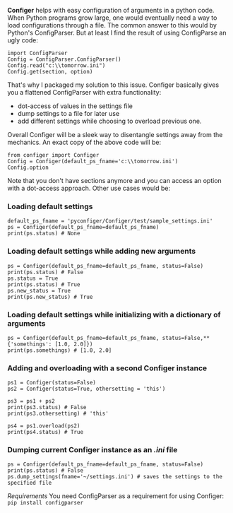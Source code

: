 **Configer** helps with easy configuration of arguments in a python code. When Python programs grow large, one would eventually need a way to load configurations through a file. The common answer to this would by Python's ConfigParser. But at least I find the result of using ConfigParse an ugly code:
```
import ConfigParser
Config = ConfigParser.ConfigParser()
Config.read("c:\\tomorrow.ini")
Config.get(section, option)
```
That's why I packaged my solution to this issue. Configer basically gives you a  flattened ConfigParser with extra functionality:
- dot-access of values in the settings file
- dump settings to a file for later use
- add different settings while choosing to overload previous one.

Overall Configer will be a sleek way to disentangle settings away from the mechanics. An exact copy of the above code will be:
```
from configer import Configer
Config = Configer(default_ps_fname='c:\\tomorrow.ini')
Config.option
```
Note that you don't have sections anymore and you can access an option with a dot-access approach. Other use cases would be:
### Loading default settings
```
default_ps_fname = 'pyconfiger/Configer/test/sample_settings.ini'
ps = Configer(default_ps_fname=default_ps_fname)
print(ps.status) # None
```
### Loading default settings while adding new arguments
```
ps = Configer(default_ps_fname=default_ps_fname, status=False)
print(ps.status) # False
ps.status = True
print(ps.status) # True
ps.new_status = True
print(ps.new_status) # True
```
### Loading default settings while initializing with a dictionary of arguments
```
ps = Configer(default_ps_fname=default_ps_fname, status=False,**{'somethings': [1.0, 2.0]})
print(ps.somethings) # [1.0, 2.0]
```
### Adding and overloading with a second Configer instance
```
ps1 = Configer(status=False)
ps2 = Configer(status=True, othersetting = 'this')

ps3 = ps1 + ps2
print(ps3.status) # False
print(ps3.othersetting) # 'this'

ps4 = ps1.overload(ps2)
print(ps4.status) # True
```
### Dumping current Configer instance as an *.ini* file
```
ps = Configer(default_ps_fname=default_ps_fname, status=False)
print(ps.status) # False
ps.dump_settings(fname='~/settings.ini') # saves the settings to the specified file
```

*Requirements*
You need ConfigParser as a requirement for using Configer:
```pip install configparser```
